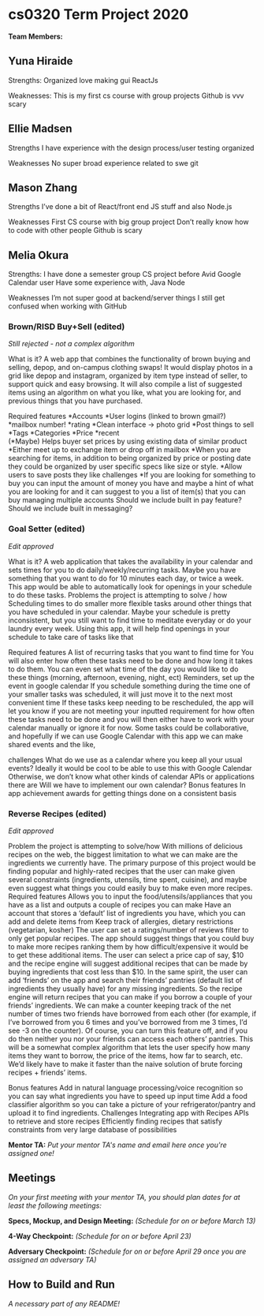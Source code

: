 # cs0320 Term Project 2020

**Team Members:** 

## Yuna Hiraide 

Strengths:
Organized
love making gui
ReactJs

Weaknesses:
This is my first cs course with group projects
Github is vvv scary


## Ellie Madsen

Strengths
I have experience with the design process/user testing
organized

Weaknesses
No super broad experience related to swe
git


## Mason Zhang

Strengths 
I’ve done a bit of React/front end JS stuff and also Node.js

Weaknesses
First CS course with big group project
Don’t really know how to code with other people
Github is scary


## Melia Okura

Strengths:
I have done a semester group CS project before
Avid Google Calendar user
Have some experience with, Java Node

Weaknesses
I’m not super good at backend/server things
I still get confused when working with GitHub

### Brown/RISD Buy+Sell (edited)
_Still rejected - not a complex algorithm_

What is it?
A web app that combines the functionality of brown buying and selling, depop, and on-campus clothing swaps! It would display photos in a grid like depop and instagram, organized by item type instead of seller, to support quick and easy browsing. It will also compile a list of suggested items using an algorithm on what you like, what you are looking for, and previous things that you have purchased.

Required features
*Accounts
  *User logins (linked to brown gmail?)
  *mailbox number!
  *rating
*Clean interface -> photo grid
*Post things to sell
  *Tags
  *Categories
  *Price
  *recent	
(*Maybe) Helps buyer set prices by using existing data of similar product
*Either meet up to exchange item or drop off in mailbox
*When you are searching for items, in addition to being organized by price or posting date they could be organized by user specific specs like size or style.
*Allow users to save posts they like
challenges
*If you are looking for something to buy you can input the amount of money you have and maybe a hint of what you are looking for and it can suggest to you a list of item(s) that you can buy
managing multiple accounts
Should we include built in pay feature?
Should we include built in messaging?

### Goal Setter (edited)
_Edit approved_

What is it?
A web application that takes the availability in your calendar and sets times for you to do daily/weekly/recurring tasks. Maybe you have something that you want to do for 10 minutes each day, or twice a week. This app would be able to automatically look for openings in your schedule to do these tasks.
Problems the project is attempting to solve / how
Scheduling times to do smaller more flexible tasks around other things that you have scheduled in your calendar. Maybe your schedule is pretty inconsistent, but you still want to find time to meditate everyday or do your laundry every week. Using this app, it will help find openings in your schedule to take care of tasks like that

Required features
A list of recurring tasks that you want to find time for 
You will also enter how often these tasks need to be done and how long it takes to do them. 
You can even set what time of the day you would like to do these things (morning, afternoon, evening, night, ect)
Reminders, set up the event in google calendar
If you schedule something during the time one of your smaller tasks was scheduled, it will just move it to the next most convenient time
If these tasks keep needing to be rescheduled, the app will let you know if you are not meeting your inputted requirement for how often these tasks need to be done and you will then either have to work with your calendar manually or ignore it for now.
Some tasks could be collaborative, and hopefully if we can use Google Calendar with this app we can make shared events and the like, 

challenges
What do we use as a calendar where you keep all your usual events? Ideally it would be cool to be able to use this with Google Calendar
Otherwise, we don’t know what other kinds of calendar APIs or applications there are
Will we have to implement our own calendar?
Bonus features
In app achievement awards for getting things done on a consistent basis


### Reverse Recipes (edited)
_Edit approved_

<Reverse Recipes>
Problem the project is attempting to solve/how
With millions of delicious recipes on the web, the biggest limitation to what we can make are the ingredients we currently have. The primary purpose of this project would be finding popular and highly-rated recipes that the user can make given several constraints (ingredients, utensils, time spent, cuisine), and maybe even suggest what things you could easily buy to make even more recipes.
Required features
Allows you to input the food/utensils/appliances that you have as a list and outputs a couple of recipes you can make
Have an account that stores a ‘default’ list of ingredients you have, which you can add and delete items from
Keep track of allergies, dietary restrictions (vegetarian, kosher)
The user can set a ratings/number of reviews filter to only get popular recipes. 
The app should suggest things that you could buy to make more recipes ranking them by how difficult/expensive it would be to get these additional items. The user can select a price cap of say, $10 and the recipe engine will suggest additional recipes that can be made by buying ingredients that cost less than $10. 
In the same spirit, the user can add ‘friends’ on the app and search their friends’ pantries (default list of ingredients they usually have) for any missing ingredients. So the recipe engine will return recipes that you can make if you borrow a couple of your friends’ ingredients. We can make a counter keeping track of the net number of times two friends have borrowed from each other (for example, if I’ve borrowed from you 6 times and you’ve borrowed from me 3 times, I’d see -3 on the counter).
Of course, you can turn this feature off, and if you do then neither you nor your friends can access each others’ pantries. 
This will be a somewhat complex algorithm that lets the user specify how many items they want to borrow, the price of the items, how far to search, etc. We’d likely have to make it faster than the naive solution of brute forcing recipes + friends’ items.


Bonus features
Add in natural language processing/voice recognition so you can say what ingredients you have to speed up input time
Add a food classifier algorithm so you can take a picture of your refrigerator/pantry and upload it to find ingredients.
Challenges
Integrating app with Recipes APIs to retrieve and store recipes
Efficiently finding recipes that satisfy constraints from very large database of possibilities


**Mentor TA:** _Put your mentor TA's name and email here once you're assigned one!_

## Meetings
_On your first meeting with your mentor TA, you should plan dates for at least the following meetings:_

**Specs, Mockup, and Design Meeting:** _(Schedule for on or before March 13)_

**4-Way Checkpoint:** _(Schedule for on or before April 23)_

**Adversary Checkpoint:** _(Schedule for on or before April 29 once you are assigned an adversary TA)_

## How to Build and Run
_A necessary part of any README!_
